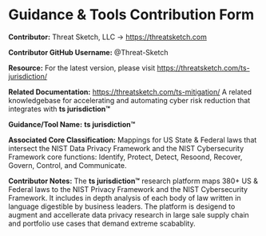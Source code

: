 # Guidance & Tools Contribution Form

**Contributor:** Threat Sketch, LLC -> https://threatsketch.com

**Contributor GitHub Username:** @Threat-Sketch

**Resource:** For the latest version, please visit https://threatsketch.com/ts-jurisdiction/

**Related Documentation:** https://threatsketch.com/ts-mitigation/ A related knowledgebase for accelerating and automating cyber risk reduction that integrates with **ts jurisdiction™**

**Guidance/Tool Name:** **ts jurisdiction™**

**Associated Core Classification:** Mappings for US State & Federal laws that intersect the NIST Data Privacy Framework and the NIST Cybersecurity Framework core functions: Identify, Protect, Detect, Resoond, Recover, Govern, Control, and Communicate.

**Contributor Notes:** The **ts jurisdiction™** research platform maps 380+ US & Federal laws to the NIST Privacy Framework and the NIST Cybersecurity Framework.  It includes in depth analysis of each body of law written in language digestible by business leaders.  The platform is desigend to augment and accellerate data privacy research in  large sale supply chain and portfolio use cases that demand extreme scabablity.
